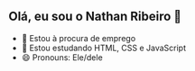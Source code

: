 ## Olá, eu sou o Nathan Ribeiro 👋

- 🔭 Estou à procura de emprego
- 🌱 Estou estudando HTML, CSS e JavaScript
- 😄 Pronouns: Ele/dele

